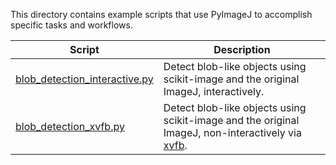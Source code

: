This directory contains example scripts that use PyImageJ
to accomplish specific tasks and workflows.

| Script                                                         | Description                                                                                                    |
|----------------------------------------------------------------|----------------------------------------------------------------------------------------------------------------|
[blob\_detection\_interactive.py](blob_detection_interactive.py) | Detect blob-like objects using scikit-image and the original ImageJ, interactively.                            |
[blob\_detection\_xvfb.py](blob_detection_xvfb.py)               | Detect blob-like objects using scikit-image and the original ImageJ, non-interactively via [xvfb](../Xvfb.md). |
